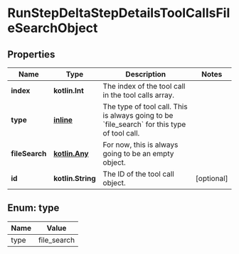 
# RunStepDeltaStepDetailsToolCallsFileSearchObject

## Properties
| Name | Type | Description | Notes |
| ------------ | ------------- | ------------- | ------------- |
| **index** | **kotlin.Int** | The index of the tool call in the tool calls array. |  |
| **type** | [**inline**](#Type) | The type of tool call. This is always going to be &#x60;file_search&#x60; for this type of tool call. |  |
| **fileSearch** | [**kotlin.Any**](.md) | For now, this is always going to be an empty object. |  |
| **id** | **kotlin.String** | The ID of the tool call object. |  [optional] |


<a id="Type"></a>
## Enum: type
| Name | Value |
| ---- | ----- |
| type | file_search |



